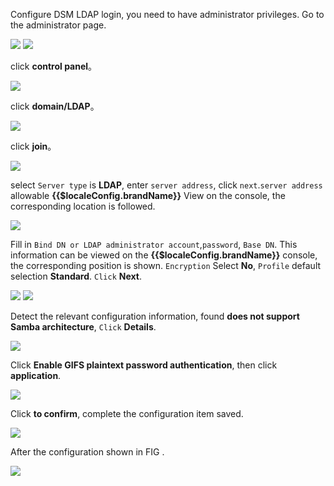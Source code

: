<IntegrationDetailCard :title="`Configure LDAP in DSM`">

Configure DSM LDAP login, you need to have administrator privileges. Go to the administrator page.

<img src="../../images/integration/ldap-dsm/1-1.png" class="md-img-padding" />

<img src="../../images/integration/ldap-dsm/1-2.png" class="md-img-padding" />

click **control panel**。

<img src="../../images/integration/ldap-dsm/1-3.png" class="md-img-padding" />

click **domain/LDAP**。

<img src="../../images/integration/ldap-dsm/1-4.png" class="md-img-padding" />

click **join**。

<img src="../../images/integration/ldap-dsm/1-5.png" class="md-img-padding" />

select `Server type` is **LDAP**, enter `server address`, click `next`.`server address` allowable **{{$localeConfig.brandName}}** View on the console, the corresponding location is followed.

<img src="../../images/integration/ldap-dsm/1-6.png" class="md-img-padding" />

Fill in `Bind DN or LDAP administrator account`,`password`, `Base DN`. This information can be viewed on the **{{$localeConfig.brandName}}** console, the corresponding position is shown. `Encryption` Select **No**, `Profile` default selection **Standard**. `Click` **Next**.

<img src="../../images/integration/ldap-dsm/1-7.png" class="md-img-padding" />

<img src="../../images/integration/ldap-metabase/1-5.png" class="md-img-padding" />

Detect the relevant configuration information, found **does not support Samba architecture**, `Click` **Details**.

<img src="../../images/integration/ldap-dsm/1-8.png" class="md-img-padding" />

Click **Enable GIFS plaintext password authentication**, then click **application**.

<img src="../../images/integration/ldap-dsm/1-9.png" class="md-img-padding" />

Click **to confirm**, complete the configuration item saved.

<img src="../../images/integration/ldap-dsm/1-10.png" class="md-img-padding" />

After the configuration shown in FIG .

<img src="../../images/integration/ldap-dsm/1-11.png" class="md-img-padding" />

</IntegrationDetailCard>
